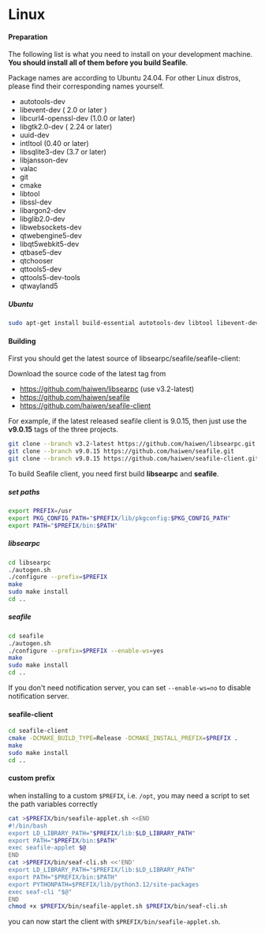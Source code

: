 # Linux

#### Preparation

The following list is what you need to install on your development machine. **You should install all of them before you build Seafile**.

Package names are according to Ubuntu 24.04. For other Linux distros, please find their corresponding names yourself.

* autotools-dev
* libevent-dev ( 2.0 or later )
* libcurl4-openssl-dev  (1.0.0 or later)
* libgtk2.0-dev ( 2.24 or later)
* uuid-dev
* intltool (0.40 or later)
* libsqlite3-dev (3.7 or later)
* libjansson-dev
* valac
* git
* cmake
* libtool
* libssl-dev
* libargon2-dev
* libglib2.0-dev
* libwebsockets-dev
* qtwebengine5-dev
* libqt5webkit5-dev
* qtbase5-dev
* qtchooser
* qttools5-dev
* qttools5-dev-tools
* qtwayland5

##### Ubuntu

```bash
sudo apt-get install build-essential autotools-dev libtool libevent-dev libcurl4-openssl-dev libgtk2.0-dev uuid-dev intltool libsqlite3-dev valac git libjansson-dev cmake libwebsockets-dev qtchooser qtbase5-dev libqt5webkit5-dev qttools5-dev qttools5-dev-tools libssl-dev libargon2-dev libglib2.0-dev qtwebengine5-dev qtwayland5
```

#### Building

First you should get the latest source of libsearpc/seafile/seafile-client:

Download the source code of the latest tag from

* <https://github.com/haiwen/libsearpc> (use v3.2-latest)
* <https://github.com/haiwen/seafile>
* <https://github.com/haiwen/seafile-client>

For example, if the latest released seafile client is 9.0.15, then just use the **v9.0.15** tags of the three projects.

```sh
git clone --branch v3.2-latest https://github.com/haiwen/libsearpc.git
git clone --branch v9.0.15 https://github.com/haiwen/seafile.git
git clone --branch v9.0.15 https://github.com/haiwen/seafile-client.git
```

To build Seafile client, you need first build **libsearpc** and **seafile**.

##### set paths

```bash
export PREFIX=/usr
export PKG_CONFIG_PATH="$PREFIX/lib/pkgconfig:$PKG_CONFIG_PATH"
export PATH="$PREFIX/bin:$PATH"

```

##### libsearpc

```bash
cd libsearpc
./autogen.sh
./configure --prefix=$PREFIX
make
sudo make install
cd ..

```

##### seafile

```bash
cd seafile
./autogen.sh
./configure --prefix=$PREFIX --enable-ws=yes
make
sudo make install
cd ..

```

If you don't need notification server, you can set `--enable-ws=no` to disable notification server.

#### seafile-client

```bash
cd seafile-client
cmake -DCMAKE_BUILD_TYPE=Release -DCMAKE_INSTALL_PREFIX=$PREFIX .
make
sudo make install
cd ..

```

#### custom prefix

when installing to a custom `$PREFIX`, i.e. `/opt`, you may need a script to set the path variables correctly

```bash
cat >$PREFIX/bin/seafile-applet.sh <<END
#!/bin/bash
export LD_LIBRARY_PATH="$PREFIX/lib:$LD_LIBRARY_PATH"
export PATH="$PREFIX/bin:$PATH"
exec seafile-applet $@
END
cat >$PREFIX/bin/seaf-cli.sh <<'END'
export LD_LIBRARY_PATH="$PREFIX/lib:$LD_LIBRARY_PATH"
export PATH="$PREFIX/bin:$PATH"
export PYTHONPATH=$PREFIX/lib/python3.12/site-packages
exec seaf-cli "$@"
END
chmod +x $PREFIX/bin/seafile-applet.sh $PREFIX/bin/seaf-cli.sh

```

you can now start the client with `$PREFIX/bin/seafile-applet.sh`.
